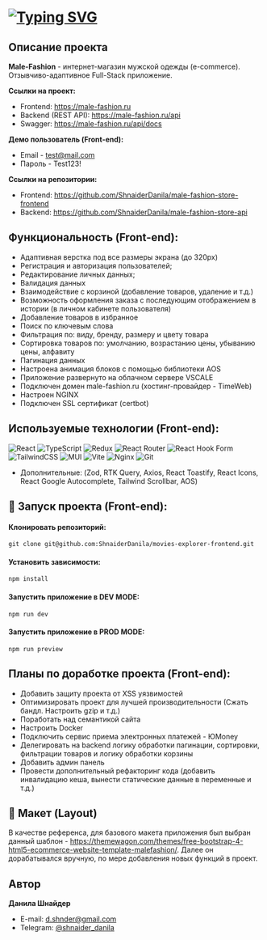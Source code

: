 # [![Typing SVG](https://readme-typing-svg.demolab.com?font=Fira+Code&size=30&pause=1000&random=false&width=500&lines=Male-Fashion+(Front-end))](https://git.io/typing-svg)

## Описание проекта
**Male-Fashion** - интернет-магазин мужской одежды (e-commerce). Отзывчиво-адаптивное Full-Stack приложение.

**Ссылки на проект:**
- Frontend: https://male-fashion.ru
- Backend (REST API): https://male-fashion.ru/api
- Swagger: https://male-fashion.ru/api/docs

**Демо пользователь (Front-end):** 
 - Email - test@mail.com
 - Пароль - Test123!

**Ссылки на репозитории:**
- Frontend: https://github.com/ShnaiderDanila/male-fashion-store-frontend
- Backend: https://github.com/ShnaiderDanila/male-fashion-store-api

## Функциональность (Front-end): 
* Адаптивная верстка под все размеры экрана (до 320px)
* Регистрация и авторизация пользователей;
* Редактирование личных данных;
* Валидация данных
* Взаимодействие с корзиной (добавление товаров, удаление и т.д.)
* Возможность оформления заказа с последующим отображением в истории (в личном кабинете пользователя)
* Добавление товаров в избранное
* Поиск по ключевым слова
* Фильтрация по: виду, бренду, размеру и цвету товара
* Сортировка товаров по: умолчанию, возрастанию цены, убыванию цены, алфавиту
* Пагинация данных
* Настроена анимация блоков с помощью библиотеки AOS
* Приложение развернуто на облачном сервере VSCALE
* Подключен домен male-fashion.ru (хостинг-провайдер - TimeWeb)
* Настроен NGINX
* Подключен SSL сертификат (certbot)

## Используемые технологии (Front-end):
![React](https://img.shields.io/badge/react-%2320232a.svg?style=for-the-badge&logo=react&logoColor=%2361DAFB)
![TypeScript](https://img.shields.io/badge/typescript-%23007ACC.svg?style=for-the-badge&logo=typescript&logoColor=white)
![Redux](https://img.shields.io/badge/redux-%23593d88.svg?style=for-the-badge&logo=redux&logoColor=white)
![React Router](https://img.shields.io/badge/React_Router-CA4245?style=for-the-badge&logo=react-router&logoColor=white)
![React Hook Form](https://img.shields.io/badge/React%20Hook%20Form-%23EC5990.svg?style=for-the-badge&logo=reacthookform&logoColor=white)
![TailwindCSS](https://img.shields.io/badge/tailwindcss-%2338B2AC.svg?style=for-the-badge&logo=tailwind-css&logoColor=white)
![MUI](https://img.shields.io/badge/MUI-%230081CB.svg?style=for-the-badge&logo=mui&logoColor=white)
![Vite](https://img.shields.io/badge/vite-%23646CFF.svg?style=for-the-badge&logo=vite&logoColor=white)
![Nginx](https://img.shields.io/badge/nginx-%23009639.svg?style=for-the-badge&logo=nginx&logoColor=white)
![Git](https://img.shields.io/badge/git-%23F05033.svg?style=for-the-badge&logo=git&logoColor=white)

* Дополнительные:
(Zod, RTK Query, Axios, React Toastify, React Icons, React Google Autocomplete, Tailwind Scrollbar, AOS)

## 🚀 Запуск проекта (Front-end):

#### Клонировать репозиторий:
```
git clone git@github.com:ShnaiderDanila/movies-explorer-frontend.git
```
#### Установить зависимости:
```
npm install
```
#### Запустить приложение в DEV MODE:
```
npm run dev
```
#### Запустить приложение в PROD MODE:
```
npm run preview
```

## Планы по доработке проекта (Front-end):
* Добавить защиту проекта от XSS уязвимостей
* Оптимизировать проект для лучшей производительности (Сжать бандл. Настроить gzip и т.д.)
* Поработать над семантикой сайта
* Настроить Docker
* Подключить сервис приема электронных платежей - ЮMoney
* Делегировать на backend логику обработки пагинации, сортировки, фильтрации товаров и логику обработки корзины
* Добавить админ панель
* Провести дополнительный рефакторинг кода (добавить инвалидацию кеша, вынести статические данные в переменные и т.д.)

## 🎨 Макет (Layout)
В качестве референса, для базового макета приложения был выбран данный шаблон - https://themewagon.com/themes/free-bootstrap-4-html5-ecommerce-website-template-malefashion/.
Далее он дорабатывался вручную, по мере добавления новых функций в проект.

## Автор

**Данила Шнайдер**

- E-mail: [d.shnder@gmail.com](mailto:d.shnder@gmail.com)
- Telegram: [@shnaider_danila](https://t.me/shnaider_danila)

